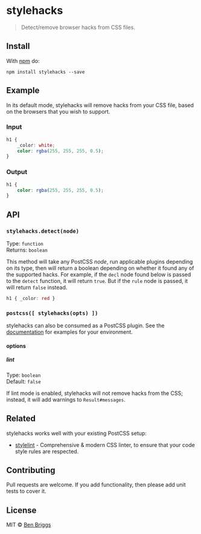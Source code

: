# stylehacks

> Detect/remove browser hacks from CSS files.


## Install

With [npm](https://npmjs.org/package/stylehacks) do:

```
npm install stylehacks --save
```


## Example

In its default mode, stylehacks will remove hacks from your CSS file, based on
the browsers that you wish to support.

### Input

```css
h1 {
    _color: white;
    color: rgba(255, 255, 255, 0.5);
}
```

### Output

```css
h1 {
    color: rgba(255, 255, 255, 0.5);
}
```


## API

### `stylehacks.detect(node)`

Type: `function`  
Returns: `boolean`

This method will take any PostCSS *node*, run applicable plugins depending on
its type, then will return a boolean depending on whether it found any of
the supported hacks. For example, if the `decl` node found below is passed to
the `detect` function, it will return `true`. But if the `rule` node is passed,
it will return `false` instead.

```css
h1 { _color: red }
```

### `postcss([ stylehacks(opts) ])`

stylehacks can also be consumed as a PostCSS plugin. See the
[documentation](https://github.com/postcss/postcss#usage) for examples for
your environment.

#### options

##### lint

Type: `boolean`  
Default: `false`

If lint mode is enabled, stylehacks will not remove hacks from the CSS; instead,
it will add warnings to `Result#messages`.


## Related

stylehacks works well with your existing PostCSS setup:

* [stylelint] - Comprehensive & modern CSS linter, to ensure that your code
  style rules are respected.


## Contributing

Pull requests are welcome. If you add functionality, then please add unit tests
to cover it.


## License

MIT © [Ben Briggs](http://beneb.info)


[stylelint]: https://github.com/stylelint/stylelint
